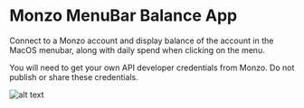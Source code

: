 # Monzo MenuBar Balance App
Connect to a Monzo account and display balance of the account in the MacOS menubar, along with daily spend when clicking on the menu.

You will need to get your own API developer credentials from Monzo. Do not publish or share these credentials.

![alt text](https://pbs.twimg.com/media/Dfu-OLPWkAgTvBT.jpg:large "Demo Of App")
